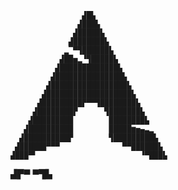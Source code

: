                     ▟█▙
                   ▟███▙
                  ▟█████▙
                 ▟███████▙
                ▂▔▀▜██████▙
               ▟██▅▂▝▜█████▙
              ▟█████████████▙
             ▟███████████████▙
            ▟█████████████████▙
           ▟███████████████████▙
          ▟█████████▛▀▀▜████████▙
         ▟████████▛      ▜███████▙
        ▟█████████        ████████▙
       ▟██████████        █████▆▅▄▃▂
      ▟██████████▛        ▜█████████▙
     ▟██████▀▀▀              ▀▀██████▙
    ▟███▀▘                       ▝▀███▙
   ▟▛▀                               ▀▜▙
